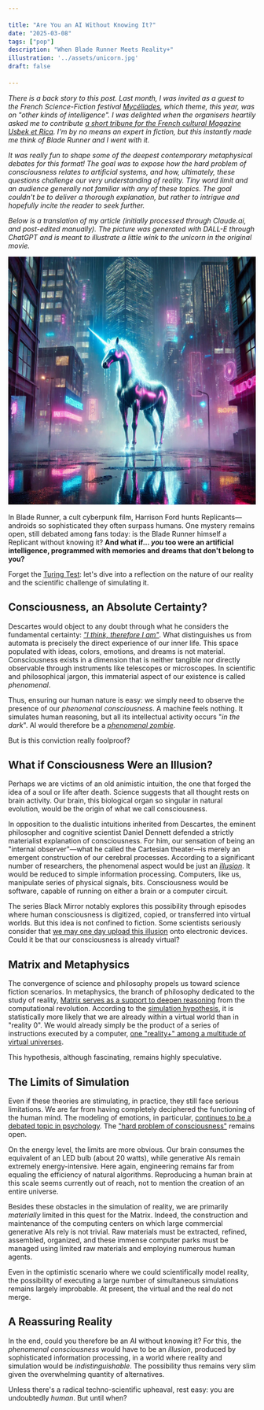 ```yaml
---

title: "Are You an AI Without Knowing It?"
date: "2025-03-08"
tags: ["pop"]
description: "When Blade Runner Meets Reality+"
illustration: '../assets/unicorn.jpg'
draft: false

---
```


*There is a back story to this post. Last month, I was invited as a guest to the French Science-Fiction festival [Mycéliades](https://myceliades.com/), which theme, this year, was on "other kinds of intelligence". I was delighted when the organisers heartily asked me to contribute [a short tribune for the French cultural Magazine Usbek et Rica](https://usbeketrica.com/fr/article/etes-vous-une-ia-sans-le-savoir). I'm by no means an expert in fiction, but this instantly made me think of Blade Runner and I went with it.* 

*It was really fun to shape some of the deepest contemporary metaphysical debates for this format! The goal was to expose how the hard problem of consciousness relates to artificial systems, and how, ultimately, these questions challenge our very understanding of reality. Tiny word limit and an audience generally not familiar with any of these topics. The goal couldn't be to deliver a thorough explanation, but rather to intrigue and hopefully incite the reader to seek further.*

*Below is a translation of my article (initially processed through Claude.ai, and post-edited manually). The picture was generated with DALL-E through ChatGPT and is meant to illustrate a little wink to the unicorn in the original movie.*


![Illustration for "Are You an AI Without Knowing It?"](../assets/unicorn.jpg)

In Blade Runner, a cult cyberpunk film, Harrison Ford hunts Replicants— androids so sophisticated they often surpass humans. One mystery remains open, still debated among fans today: is the Blade Runner himself a Replicant without knowing it? **And what if... *you* too were an artificial intelligence, programmed with memories and dreams that don't belong to you?**



Forget the [Turing Test](https://en.wikipedia.org/wiki/Turing_test): let's dive into a reflection on the nature of our reality and the scientific challenge of simulating it.

## Consciousness, an Absolute Certainty?

Descartes would object to any doubt through what he considers the fundamental certainty: [*"I think, therefore I am"*](https://en.wikipedia.org/wiki/Cogito,_ergo_sum). What distinguishes us from automata is precisely the direct experience of our inner life. This space populated with ideas, colors, emotions, and dreams is not material. Consciousness exists in a dimension that is neither tangible nor directly observable through instruments like telescopes or microscopes. In scientific and philosophical jargon, this immaterial aspect of our existence is called *phenomenal*.

Thus, ensuring our human nature is easy: we simply need to observe the presence of our *phenomenal consciousness*. A machine feels nothing. It simulates human reasoning, but all its intellectual activity occurs "*in the dark*". AI would therefore be a [*phenomenal zombie*](https://en.wikipedia.org/wiki/Philosophical_zombie).

But is this conviction really foolproof?

## What if Consciousness Were an Illusion?

Perhaps we are victims of an old animistic intuition, the one that forged the idea of a soul or life after death. Science suggests that all thought rests on brain activity. Our brain, this biological organ so singular in natural evolution, would be the origin of what we call consciousness.

In opposition to the dualistic intuitions inherited from Descartes, the eminent philosopher and cognitive scientist Daniel Dennett defended a strictly materialist explanation of consciousness. For him, our sensation of being an "internal observer"—what he called the Cartesian theater—is merely an emergent construction of our cerebral processes. According to a significant number of researchers, the phenomenal aspect would be just an [*illusion*](https://en.wikipedia.org/wiki/Eliminative_materialism#Illusionism). It would be reduced to simple information processing. Computers, like us, manipulate series of physical signals, bits. Consciousness would be software, capable of running on either a brain or a computer circuit.

The series Black Mirror notably explores this possibility through episodes where human consciousness is digitized, copied, or transferred into virtual worlds. But this idea is not confined to fiction. Some scientists seriously consider that [we may one day upload this illusion](https://www.ted.com/talks/masataka_watanabe_mind_uploading_in_20_years_eng_subtitles_recommended) onto electronic devices. Could it be that our consciousness is already virtual?

## Matrix and Metaphysics

The convergence of science and philosophy propels us toward science fiction scenarios. In metaphysics, the branch of philosophy dedicated to the study of reality, [Matrix serves as a support to deepen reasoning](https://www.consc.net/papers/matrix.pdf) from the computational revolution. According to the [simulation hypothesis](https://en.wikipedia.org/wiki/Simulation_hypothesis), it is statistically more likely that we are already within a virtual world than in "reality 0". We would already simply be the product of a series of instructions executed by a computer, [one "reality+" among a multitude of virtual universes](https://consc.net/reality/).

This hypothesis, although fascinating, remains highly speculative.

## The Limits of Simulation

Even if these theories are stimulating, in practice, they still face serious limitations. We are far from having completely deciphered the functioning of the human mind. The modeling of emotions, in particular, [continues to be a debated topic in psychology](https://pmc.ncbi.nlm.nih.gov/articles/PMC7749626/). The ["hard problem of consciousness"](https://en.wikipedia.org/wiki/Hard_problem_of_consciousness) remains open.

On the energy level, the limits are more obvious. Our brain consumes the equivalent of an LED bulb (about 20 watts), while generative AIs remain extremely energy-intensive. Here again, engineering remains far from equaling the efficiency of natural algorithms. Reproducing a human brain at this scale seems currently out of reach, not to mention the creation of an entire universe.

Besides these obstacles in the simulation of reality, we are primarily *materially* limited in this quest for the Matrix. Indeed, the construction and maintenance of the computing centers on which large commercial generative AIs rely is not trivial. Raw materials must be extracted, refined, assembled, organized, and these immense computer parks must be managed using limited raw materials and employing numerous human agents.

Even in the optimistic scenario where we could scientifically model reality, the possibility of executing a large number of simultaneous simulations remains largely improbable. At present, the virtual and the real do not merge.

## A Reassuring Reality

In the end, could you therefore be an AI without knowing it? For this, the *phenomenal consciousness* would have to be an *illusion*, produced by sophisticated information processing, in a world where reality and simulation would be *indistinguishable*. The possibility thus remains very slim given the overwhelming quantity of alternatives.

Unless there's a radical techno-scientific upheaval, rest easy: you are undoubtedly *human*. But until when?